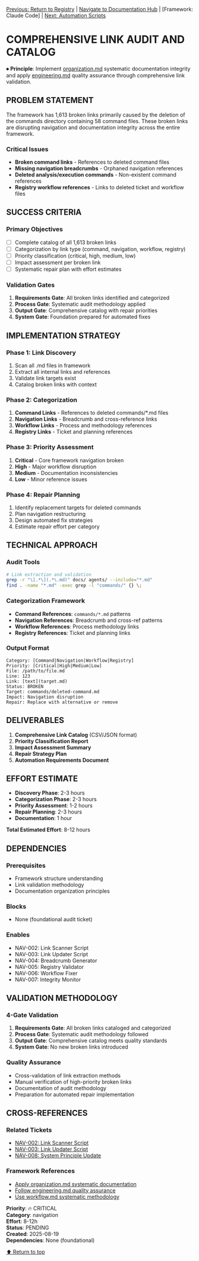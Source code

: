 
[Previous: Return to Registry](../../TICKET_REGISTRY.md) | [Navigate to Documentation Hub](../../../docs/index.md) | [Framework: Claude Code] | [Next: Automation Scripts](../../../tickets/completed/nav-002-link-scanner-script.md)

# COMPREHENSIVE LINK AUDIT AND CATALOG

⏺ **Principle**: Implement [organization.md](../../../docs/principles/organization.md) systematic documentation integrity and apply [engineering.md](../../../docs/principles/engineering.md) quality assurance through comprehensive link validation.

## PROBLEM STATEMENT

The framework has 1,613 broken links primarily caused by the deletion of the commands directory containing 58 command files. These broken links are disrupting navigation and documentation integrity across the entire framework.

### Critical Issues
- **Broken command links** - References to deleted command files
- **Missing navigation breadcrumbs** - Orphaned navigation references
- **Deleted analysis/execution commands** - Non-existent command references
- **Registry workflow references** - Links to deleted ticket and workflow files

## SUCCESS CRITERIA

### Primary Objectives
- [ ] Complete catalog of all 1,613 broken links
- [ ] Categorization by link type (command, navigation, workflow, registry)
- [ ] Priority classification (critical, high, medium, low)
- [ ] Impact assessment per broken link
- [ ] Systematic repair plan with effort estimates

### Validation Gates
1. **Requirements Gate**: All broken links identified and categorized
2. **Process Gate**: Systematic audit methodology applied
3. **Output Gate**: Comprehensive catalog with repair priorities
4. **System Gate**: Foundation prepared for automated fixes

## IMPLEMENTATION STRATEGY

### Phase 1: Link Discovery
1. Scan all .md files in framework
2. Extract all internal links and references
3. Validate link targets exist
4. Catalog broken links with context

### Phase 2: Categorization
1. **Command Links** - References to deleted commands/*.md files
2. **Navigation Links** - Breadcrumb and cross-reference links
3. **Workflow Links** - Process and methodology references
4. **Registry Links** - Ticket and planning references

### Phase 3: Priority Assessment
1. **Critical** - Core framework navigation broken
2. **High** - Major workflow disruption
3. **Medium** - Documentation inconsistencies
4. **Low** - Minor reference issues

### Phase 4: Repair Planning
1. Identify replacement targets for deleted commands
2. Plan navigation restructuring
3. Design automated fix strategies
4. Estimate repair effort per category

## TECHNICAL APPROACH

### Audit Tools
```bash
# Link extraction and validation
grep -r "\[.*\](.*\.md)" docs/ agents/ --include="*.md"
find . -name "*.md" -exec grep -l "commands/" {} \;
```

### Categorization Framework
- **Command References**: `commands/*.md` patterns
- **Navigation References**: Breadcrumb and cross-ref patterns
- **Workflow References**: Process methodology links
- **Registry References**: Ticket and planning links

### Output Format
```
Category: [Command|Navigation|Workflow|Registry]
Priority: [Critical|High|Medium|Low]
File: /path/to/file.md
Line: 123
Link: [text](target.md)
Status: BROKEN
Target: commands/deleted-command.md
Impact: Navigation disruption
Repair: Replace with alternative or remove
```

## DELIVERABLES

1. **Comprehensive Link Catalog** (CSV/JSON format)
2. **Priority Classification Report**
3. **Impact Assessment Summary**
4. **Repair Strategy Plan**
5. **Automation Requirements Document**

## EFFORT ESTIMATE

- **Discovery Phase**: 2-3 hours
- **Categorization Phase**: 2-3 hours  
- **Priority Assessment**: 1-2 hours
- **Repair Planning**: 2-3 hours
- **Documentation**: 1 hour

**Total Estimated Effort**: 8-12 hours

## DEPENDENCIES

### Prerequisites
- Framework structure understanding
- Link validation methodology
- Documentation organization principles

### Blocks
- None (foundational audit ticket)

### Enables
- NAV-002: Link Scanner Script
- NAV-003: Link Updater Script
- NAV-004: Breadcrumb Generator
- NAV-005: Registry Validator
- NAV-006: Workflow Fixer
- NAV-007: Integrity Monitor

## VALIDATION METHODOLOGY

### 4-Gate Validation
1. **Requirements Gate**: All broken links cataloged and categorized
2. **Process Gate**: Systematic audit methodology followed
3. **Output Gate**: Comprehensive catalog meets quality standards
4. **System Gate**: No new broken links introduced

### Quality Assurance
- Cross-validation of link extraction methods
- Manual verification of high-priority broken links
- Documentation of audit methodology
- Preparation for automated repair implementation

## CROSS-REFERENCES

### Related Tickets
- [NAV-002: Link Scanner Script](../../../tickets/completed/nav-002-link-scanner-script.md)
- [NAV-003: Link Updater Script](../../../tickets/pending/nav-003-link-updater-script.md)
- [NAV-008: System Principle Update](../../../tickets/pending/nav-008-automated-link-maintenance-principle.md)

### Framework References
- [Apply organization.md systematic documentation](../../../docs/principles/organization.md)
- [Follow engineering.md quality assurance](../../../docs/principles/engineering.md)
- [Use workflow.md systematic methodology](../../../docs/principles/workflow.md)


**Priority**: 🔥 CRITICAL  
**Category**: navigation  
**Effort**: 8-12h  
**Status**: PENDING  
**Created**: 2025-08-19  
**Dependencies**: None (foundational)

[⬆ Return to top](#comprehensive-link-audit-and-catalog)
